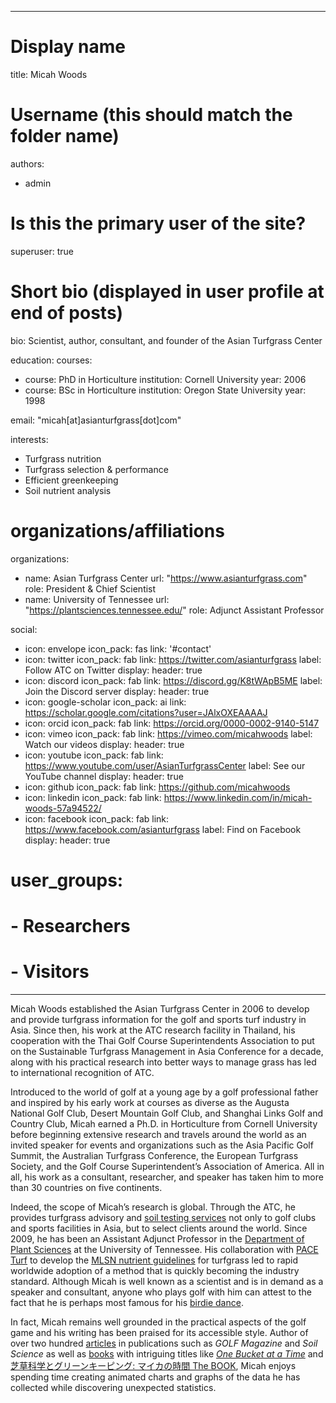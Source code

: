 
---

# Display name
title: Micah Woods

# Username (this should match the folder name)
authors:
- admin

# Is this the primary user of the site?
superuser: true

# Short bio (displayed in user profile at end of posts)
bio: Scientist, author, consultant, and founder of the Asian Turfgrass Center 

education:
  courses:
  - course: PhD in Horticulture
    institution: Cornell University
    year: 2006
  - course: BSc in Horticulture
    institution: Oregon State University
    year: 1998
    
email: "micah[at]asianturfgrass[dot]com"

interests:
- Turfgrass nutrition
- Turfgrass selection & performance
- Efficient greenkeeping
- Soil nutrient analysis

# organizations/affiliations
organizations:
- name: Asian Turfgrass Center
  url: "https://www.asianturfgrass.com"
  role: President & Chief Scientist
- name: University of Tennessee
  url: "https://plantsciences.tennessee.edu/"
  role: Adjunct Assistant Professor
  
social:
- icon: envelope
  icon_pack: fas
  link: '#contact'
- icon: twitter
  icon_pack: fab
  link: https://twitter.com/asianturfgrass
  label: Follow ATC on Twitter
  display:
    header: true
- icon: discord
  icon_pack: fab
  link: https://discord.gg/K8tWApB5ME
  label: Join the Discord server
  display:
    header: true
- icon: google-scholar
  icon_pack: ai
  link: https://scholar.google.com/citations?user=JAlxOXEAAAAJ
- icon: orcid
  icon_pack: fab
  link: https://orcid.org/0000-0002-9140-5147
- icon: vimeo
  icon_pack: fab
  link: https://vimeo.com/micahwoods
  label: Watch our videos
  display:
    header: true
- icon: youtube
  icon_pack: fab
  link: https://www.youtube.com/user/AsianTurfgrassCenter
  label: See our YouTube channel
  display:
    header: true
- icon: github
  icon_pack: fab
  link: https://github.com/micahwoods
- icon: linkedin
  icon_pack: fab
  link: https://www.linkedin.com/in/micah-woods-57a94522/
- icon: facebook
  icon_pack: fab
  link: https://www.facebook.com/asianturfgrass
  label: Find on Facebook
  display:
    header: true
  

# user_groups:
# - Researchers
# - Visitors
---

Micah Woods established the Asian Turfgrass Center in 2006 to develop and provide turfgrass information for the golf and sports turf industry in Asia. Since then, his work at the ATC research facility in Thailand, his cooperation with the Thai Golf Course Superintendents Association to put on the Sustainable Turfgrass Management in Asia Conference for a decade, along with his practical research into better ways to manage grass has led to international recognition of ATC.

Introduced to the world of golf at a young age by a golf professional father and inspired by his early work at courses as diverse as the Augusta National Golf Club, Desert Mountain Golf Club, and Shanghai Links Golf and Country Club, Micah earned a Ph.D. in Horticulture from Cornell University before beginning extensive research and travels around the world as an invited speaker for events and organizations such as the Asia Pacific Golf Summit, the Australian Turfgrass Conference, the European Turfgrass Society, and the Golf Course Superintendent’s Association of America. All in all, his work as a consultant, researcher, and speaker has taken him to more than 30 countries on five continents. 

Indeed, the scope of Micah’s research is global. Through the ATC, he provides turfgrass advisory and [soil testing services](/project/soil-tests) not only to golf clubs and sports facilities in Asia, but to select clients around the world. Since 2009, he has been an Assistant Adjunct Professor in the [Department of Plant Sciences](https://plantsciences.tennessee.edu/) at the University of Tennessee. His collaboration with [PACE Turf](https://www.paceturf.org/) to develop the [MLSN nutrient guidelines](/mlsn/) for turfgrass led to rapid worldwide adoption of a method that is quickly becoming the industry standard. Although Micah is well known as a scientist and is in demand as a speaker and consultant, anyone who plays golf with him can attest to the fact that he is perhaps most famous for his [birdie dance](https://www.micahwoods.com/post/dancing-and-eating-my-way-across-india/). 

In fact, Micah remains well grounded in the practical aspects of the golf game and his writing has been praised for its accessible style. Author of over two hundred [articles](/publication/) in publications such as *GOLF Magazine* and *Soil Science* as well as [books](/project/books/) with intriguing titles like [*One Bucket at a Time*](https://www.asianturfgrass.com/buckets/) and [芝草科学とグリーンキーピング: マイカの時間 The BOOK](https://www.amazon.co.jp/dp/4772841725/ref=cm_sw_r_cp_ep_dp_U-eyAbHH25ZNN), Micah enjoys spending time creating animated charts and graphs of the data he has collected while discovering unexpected statistics. 


